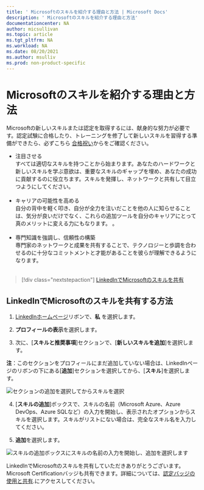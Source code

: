 ```yaml
---
title: ' Microsoftのスキルを紹介する理由と方法 | Microsoft Docs'
description: ' Microsoftのスキルを紹介する理由と方法'
documentationcenter: NA 
author: micsullivan
ms.topic: article
ms.tgt_pltfrm: NA
ms.workload: NA
ms.date: 08/20/2021
ms.author: msulliv
ms.prod: non-product-specific
---
```

#  Microsoftのスキルを紹介する理由と方法

Microsoftの新しいスキルまたは認定を取得するには、献身的な努力が必要です。認定試験に合格したり、トレーニングを修了して新しいスキルを習得する準備ができたら、必ずこちら [合格祝い](https://techcommunity.microsoft.com/t5/microsoft-learn-blog/why-you-should-celebrate-your-microsoft-skills-and/ba-p/1469349)からをご確認ください。

- 注目させる<br/>すべては適切なスキルを持つことから始まります。あなたのハードワークと新しいスキルを学ぶ意欲は、重要なスキルのギャップを埋め、あなたの成功に貢献するのに役立ちます。スキルを発揮し、ネットワークと共有して目立つようにしてください。<br/><br/>
- キャリアの可能性を高める<br/>自分の背中を軽く叩き、自分が全力を注いだことを他の人に知らせることは、気分が良いだけでなく、これらの追加ツールを自分のキャリアにとって真のメリットに変える力にもなります。 。<br/><br/>
- 専門知識を強調し、信頼性の構築<br/>専門家のネットワークと成果を共有することで、テクノロジーと歩調を合わせるのに十分なコミットメントと才能があることを彼らが理解できるようになります。<br/><br/>

> [!div class="nextstepaction"]
> [LinkedInでMicrosoftのスキルを共有](https://www.linkedin.com/in/me/)

## LinkedInでMicrosoftのスキルを共有する方法

1. [LinkedInホームページ](https://www.linkedin.com/in/me/)リボンで、**私** を選択します。

2. **プロフィールの表示**を選択します。

3. 次に、[**スキルと推奨事項**]セクションで、[**新しいスキルを追加**]を選択します。

**注**：このセクションをプロフィールにまだ追加していない場合は、LinkedInページのリボンの下にある[**追加**]セクションを選択してから、[**スキル**]を選択します。

![セクションの追加を選択してからスキルを選択](images/how-to-share-microsoft-skills-on-linkedin-step3.png)

4. [**スキルの追加**]ボックスで、スキルの名前（Microsoft Azure、Azure DevOps、Azure SQLなど）の入力を開始し、表示されたオプションからスキルを選択します。スキルがリストにない場合は、完全なスキル名を入力してください。

5. **追加**を選択します。

![スキルの追加ボックスにスキルの名前の入力を開始し、追加を選択します](images/how-to-share-microsoft-skills-on-linkedin-step5.png)

LinkedInでMicrosoftのスキルを共有していただきありがとうございます。Microsoft Certificationバッジも共有できます。詳細については、[認定バッジの使用と共有](/learn/certifications/badges).にアクセスしてください。